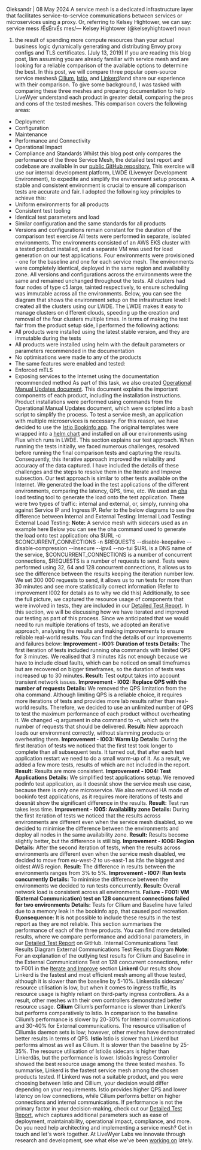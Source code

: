 Oleksandr | 08 May 2024
A service mesh is a dedicated infrastructure layer that facilitates service-to-service communications between services or microservices using a proxy. Or, referring to Kelsey Hightower, we can say:
service mess /ËsÉrvÉs mes/— Kelsey Hightower (@kelseyhightower)
noun
1. the result of spending more compute resources than your actual business logic dynamically generating and distributing Envoy proxy configs and TLS certificates.
[July 13, 2019]
If you are reading this blog post, Iâm assuming you are already familiar with service mesh and are looking for a reliable comparison of the available options to determine the best. In this post, we will compare three popular open-source service meshesâ
[Cilium](https://docs.cilium.io/en/latest/network/servicemesh/), [Istio](https://istio.io/), and [Linkerd](https://linkerd.io/)âand share our experience with their comparison.
To give some background, I was tasked with comparing these three meshes and preparing documentation to help LiveWyer understand each product in greater detail, comparing the pros and cons of the tested meshes.
This comparison covers the following areas:
- Deployment
- Configuration
- Maintenance
- Performance and Connectivity
- Operational Impact
- Compliance and Standards
Whilst this blog post only compares the performance of the three Service Mesh, the detailed test report and codebase are available in our
[public GitHub repository.](https://github.com/livewyer-ops/poc-servicemesh2024)
This exercise will use our internal development platform, LWDE (Livewyer Development Environment), to expedite and simplify the environment setup process.
A stable and consistent environment is crucial to ensure all comparison tests are accurate and fair. I adopted the following key principles to achieve this:
- Uniform environments for all products
- Consistent test tooling
- Identical test parameters and load
- Similar configuration and the same standards for all products
- Versions and configurations remain constant for the duration of the comparison test exercise
All tests were performed in separate, isolated environments. The environments consisted of an AWS EKS cluster with a tested product installed, and a separate VM was used for load generation on our test applications. Four environments were provisioned - one for the baseline and one for each service mesh. The environments were completely identical, deployed in the same region and availability zone. All versions and configurations across the environments were the same and remained unchanged throughout the tests. All clusters had four nodes of type c5.large, tainted respectively, to ensure scheduling was immutable across all the environments.
Below, you can see the diagram that shows the environment setup on the infrastructure level:
I created all the clusters using our LWDE. The LWDE makes it easy to manage clusters on different clouds, speeding up the creation and removal of the four clusters multiple times.
In terms of making the test fair from the product setup side, I performed the following actions:
- All products were installed using the latest stable version, and they are immutable during the tests
- All products were installed using helm with the default parameters or parameters recommended in the documentation
- No optimisations were made to any of the products
- The same features were enabled and tested:
- Enforced mTLS
- Exposing services to the Internet using the documentation recommended method
As part of this task, we also created
[Operational Manual Updates document](https://github.com/livewyer-ops/poc-servicemesh2024/blob/main/docs/operational-manual.md). This document explains the important components of each product, including the installation instructions. Product installations were performed using commands from the Operational Manual Updates document, which were scripted into a bash script to simplify the process.
To test a service mesh, an application with multiple microservices is necessary. For this reason, we have decided to use the
[Istio Bookinfo app](https://github.com/istio/istio/blob/master/samples/bookinfo/README.md). The original templates were wrapped into a [helm chart](https://github.com/livewyer-ops/poc-servicemesh2024/tree/main/charts/bookinfo) and installed on all our environments using Flux which runs in LWDE.
This section explains our test approach. When running the tests initially, we faced numerous challenges, resolved before running the final comparison tests and capturing the results. Consequently, this iterative approach improved the reliability and accuracy of the data captured. I have included the details of these challenges and the steps to resolve them in the Iterate and Improve subsection.
Our test approach is similar to other tests available on the Internet. We generated the load in the test applications of the different environments, comparing the latency, QPS, time, etc. We used an
[oha](https://github.com/hatoo/oha) load testing tool to generate the load onto the test application. There were two types of traffic: internal and external, or, simply, running oha against Service IP and Ingress IP.
Refer to the below diagrams to see the difference between Internal and External Testing:
Internal Load Testing:
External Load Testing:
**Note:** A service mesh with sidecars used as an example here
Below you can see the oha command used to generate the load onto test application:
oha $URL -c $CONCURRENT_CONNECTIONS -n $REQUESTS --disable-keepalive --disable-compression --insecure --ipv4 --no-tui
$URL is a DNS name of the service,
$CONCURRENT_CONNECTIONS is a number of concurrent connections,
$REQUESTS is a number of requests to send.
Tests were performed using 32, 64 and 128 concurrent connections, it allows us to see the difference between the results keeping the iteration number low.
We set
300 000 requests to send, it allows us to run tests for more than 30 minutes and see more statistically correct information (Refer to improvement
I002 for details as to why we did this)
Additionally, to see the full picture, we captured the resource usage of components that were involved in tests, they are included in our
[Detailed Test Report](https://github.com/livewyer-ops/poc-servicemesh2024/blob/main/docs/test-report.md#performance-tests).
In this section, we will be discussing how we have iterated and improved our testing as part of this process. Since we anticipated that we would need to run multiple iterations of tests, we adopted an iterative approach, analysing the results and making improvements to ensure reliable real-world results. You can find the details of our improvements and failures below:
**Improvement - I001: Duration of tests**
**Details:** The first iteration of tests included running oha commands with limited QPS for 3 minutes. We realised that 3 minutes itâs not enough because we have to include cloud faults, which can be noticed on small timeframes but are recovered on bigger timeframes, so the duration of tests was increased up to 30 minutes.
**Result:** Test output takes into account transient network issues. **Improvement - I002: Replace QPS with the number of requests**
**Details:** We removed the QPS limitation from the oha command. Although limiting QPS is a reliable choice, it requires more iterations of tests and provides more lab results rather than real-world results. Therefore, we decided to use an unlimited number of QPS to test the maximum performance of each product without overheating it. We changed -q argument in oha command to -n, which sets the number of requests that should be delivered.
**Result:** New approach loads our environment correctly, without slamming products or overheating them. **Improvement - I003: Warm Up**
**Details:** During the first iteration of tests we noticed that the first test took longer to complete than all subsequent tests. It turned out, that after each test application restart we need to do a small warm-up of it. As a result, we added a few more tests, results of which are not included in the report.
**Result:** Results are more consistent. **Improvement - I004: Test Applications**
**Details:** We simplified test applications setup. We removed podinfo test application, as it doesnât show the service mesh use case, because there is only one microservice. We also removed HA mode of bookinfo test applications, as it requires more iterations of tests and doesnât show the significant difference in the results.
**Result:** Test run takes less time. **Improvement - I005: Availability zone**
**Details:** During the first iteration of tests we noticed that the results across environments are different even when the service mesh disabled, so we decided to minimise the difference between the environments and deploy all nodes in the same availability zone.
**Result:** Results become slightly better, but the difference is still big. **Improvement - I006: Region**
**Details:** After the second iteration of tests, when the results across environments are different even when the service mesh disabled, we decided to move from eu-west-2 to us-east-1 as itâs the biggest and oldest AWS region.
**Result:** The difference in results between the environments ranges from 3% to 5%. **Improvement - I007: Run tests concurrently**
**Details:** To minimise the difference between the environments we decided to run tests concurrently.
**Result:** Overall network load is consistent across all environments. **Failure - F001: VM (External Communication) test on 128 concurrent connections failed for two environments**
**Details:** Tests for Cilium and Baseline have failed due to a memory leak in the bookinfo app, that caused pod recreation.
**Ð¡onsequence:** It is not possible to include these results in the test report as they are not reliable.
This section summarises the performance of each of the three products. You can find more detailed results, where we compare performance and additional parameters, in our
[Detailed Test Report](https://github.com/livewyer-ops/poc-servicemesh2024/blob/main/docs/test-report.md) on GitHub.
Internal Communications Test Results Diagram
External Communications Test Results Diagram
**Note**: For an explanation of the outlying test results for Cilium and Baseline in the External Communications Test on 128 concurrent connections, refer to F001 in the [Iterate and Improve](#iterate-and-improve) section **Linkerd**
Our results show Linkerd is the fastest and most efficient mesh among all those tested, although it is slower than the baseline by 5-10%. Linkerdâs sidecars’ resource utilisation is low, but when it comes to ingress traffic, its resource usage is highly reliant on third-party ingress controllers. As a result, other meshes with their own controllers demonstrated better resource usage.
**Cilium**
Cilium’s performance is slower than Linkerd’s but performs comparatively to Istio. In comparison to the baseline Cilium’s performance is slower by 20-30% for Internal communications and 30-40% for External communications. The resource utilisation of Ciliumâs daemon sets is low; however, other meshes have demonstrated better results in terms of QPS.
**Istio**
Istio is slower than Linkerd but performs almost as well as Cilium. It is slower than the baseline by 25-35%. The resource utilisation of Istioâs sidecars is higher than Linkerdâs, but the performance is lower. Istioâs Ingress Controller showed the best resource usage among the three tested meshes.
To summarise, Linkerd is the fastest service mesh among the chosen products tested. If Linkerd was not a suitable product, and you were choosing between Istio and Cillium, your decision would differ depending on your requirements. Istio provides higher QPS and lower latency on low connections, while Cilium performs better on higher connections and internal communications.
If performance is not the primary factor in your decision-making, check out our
[Detailed Test Report](https://github.com/livewyer-ops/poc-servicemesh2024/blob/main/docs/test-report.md), which captures additional parameters such as ease of deployment, maintainability, operational impact, compliance, and more.
Do you need help architecting and implementing a service mesh? Get in touch and let's work together.
At LiveWyer Labs we innovate through research and development, see what else we've been
[working on](/blog/) lately.
